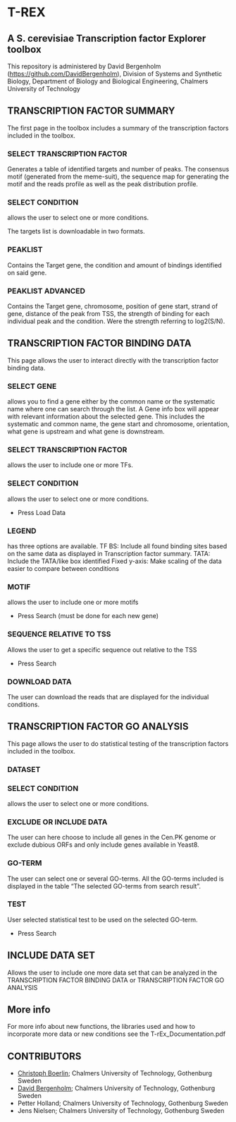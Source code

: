 # T-REX
## A S. cerevisiae Transcription factor Explorer toolbox
This repository is administered by David Bergenholm (https://github.com/DavidBergenholm), Division of Systems and Synthetic Biology, Department of Biology and Biological Engineering, Chalmers University of Technology

## TRANSCRIPTION FACTOR SUMMARY

The first page in the toolbox includes a summary of the transcription factors included in the toolbox.

  ### SELECT TRANSCRIPTION FACTOR 
  Generates a table of identified targets and number of peaks. The consensus motif (generated from the meme-suit), the sequence map for generating the motif and the reads profile as well as the peak distribution profile.

  ### SELECT CONDITION
  allows the user to select one or more conditions.

  The targets list is downloadable in two formats. 

  ### PEAKLIST 
  Contains the Target gene, the condition and amount of bindings identified on said gene.

  ### PEAKLIST ADVANCED 
  Contains the Target gene, chromosome, position of gene start, strand of gene, distance of the peak from TSS, the strength of binding for each individual peak and the condition. Were the strength referring to log2(S/N).

## TRANSCRIPTION FACTOR BINDING DATA

This page allows the user to interact directly with the transcription factor binding data.

  ### SELECT GENE 
  allows you to find a gene either by the common name or the systematic name where one can search through the list.
  A Gene info box will appear with relevant information about the selected gene. This includes the systematic and common name, the gene start and chromosome, orientation, what gene is upstream and what gene is downstream.

  ### SELECT TRANSCRIPTION FACTOR 
  allows the user to include one or more TFs. 

  ### SELECT CONDITION
  allows the user to select one or more conditions.
  
  * Press Load Data

  ### LEGEND 
  has three options are available. 
  TF BS: Include all found binding sites based on the same data as displayed in Transcription factor summary. 
  TATA: Include the TATA/like box identified
  Fixed y-axis: Make scaling of the data easier to compare between conditions

  ### MOTIF 
  allows the user to include one or more motifs
  * Press Search (must be done for each new gene)

  ### SEQUENCE RELATIVE TO TSS
  Allows the user to get a specific sequence out relative to the TSS
  * Press Search

  ### DOWNLOAD DATA   
  The user can download the reads that are displayed for the individual conditions.
 
## TRANSCRIPTION FACTOR GO ANALYSIS

This page allows the user to do statistical testing of the transcription factors included in the toolbox.
      
  ### DATASET

  ### SELECT CONDITION
  allows the user to select one or more conditions.

  ### EXCLUDE OR INCLUDE DATA
  The user can here choose to include all genes in the Cen.PK genome or exclude dubious ORFs and only include genes available in Yeast8.

  ### GO-TERM
  The user can select one or several GO-terms. All the GO-terms included is displayed in the table “The selected GO-terms from search result”.

  ### TEST
  User selected statistical test to be used on the selected GO-term.
  
  * Press Search
  
  ## INCLUDE DATA SET
  Allows the user to include one more data set that can be analyzed in the TRANSCRIPTION FACTOR BINDING DATA or TRANSCRIPTION FACTOR GO ANALYSIS
## More info
For more info about new functions, the libraries used and how to incorporate more data or new conditions see the T-rEx_Documentation.pdf

## CONTRIBUTORS
- [Christoph Boerlin](https://www.chalmers.se/en/staff/Pages/borlinc.aspx); Chalmers University of Technology, Gothenburg Sweden
- [David Bergenholm](https://www.chalmers.se/en/staff/Pages/david-jullesson.aspx); Chalmers University of Technology, Gothenburg Sweden
- Petter Holland; Chalmers University of Technology, Gothenburg Sweden
- Jens Nielsen; Chalmers University of Technology, Gothenburg Sweden 
